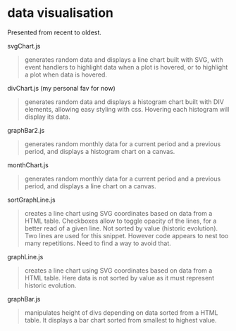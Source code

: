# data visualisation
Presented from recent to oldest.

svgChart.js
> generates random data and displays a line chart built with SVG, with event handlers to highlight data when a plot is hovered, or to highlight a plot when data is hovered.

divChart.js (my personal fav for now)
> generates random data and displays a histogram chart built with DIV elements, allowing easy styling with css. Hovering each histogram will display its data.

graphBar2.js
> generates random monthly data for a current period and a previous period, and displays a histogram chart on a canvas.

monthChart.js
> generates random monthly data for a current period and a previous period, and displays a line chart on a canvas.

sortGraphLine.js
> creates a line chart using SVG coordinates based on data from a HTML table. Checkboxes allow to toggle opacity of the lines, for a better read of a given line. Not sorted by value (historic evolution). Two lines are used for this snippet. However code appears to nest too many repetitions. Need to find a way to avoid that.

graphLine.js
> creates a line chart using SVG coordinates based on data from a HTML table. Here data is not sorted by value as it must represent historic evolution.

graphBar.js
> manipulates height of divs depending on data sorted from a HTML table. It displays a bar chart sorted from smallest to highest value.
